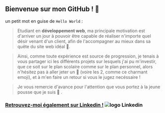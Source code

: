 <!--
**Louis-Cauvet/Louis-Cauvet** is a ✨ _special_ ✨ repository because its `README.md` (this file) appears on your GitHub profile.
-->

## Bienvenue sur mon GitHub ! :wave:

un petit mot en guise de `Hello World` :

> Etudiant en **développement web**, ma principale motivation est d'arriver un jour à pouvoir être capable de réaliser n'importe quel désir venant d'un client, afin de l'accompagner au mieux dans sa quête du site web idéal :dizzy:.

> Ainsi, comme toute expérience est source de progression, je tenais à vous partager ici les différents projets sur lesquels j'ai pu m'investir, que ce soit sur le plan scolaire comme sur le plan personnel, alors n'hésitez pas à aller jeter un :eyes: (voire les 2, comme ce charmant emoji), et à m'en faire un retour si vous le jugez necéssaire ! 

>Je vous remercie d'avance pour l'attention que vous portez à la jeune pousse que je suis :seedling: .

 ### [Retrouvez-moi également sur Linkedin !](https://www.linkedin.com/in/louis-cauvet/) ![logo Linkedin](image.jpg)

